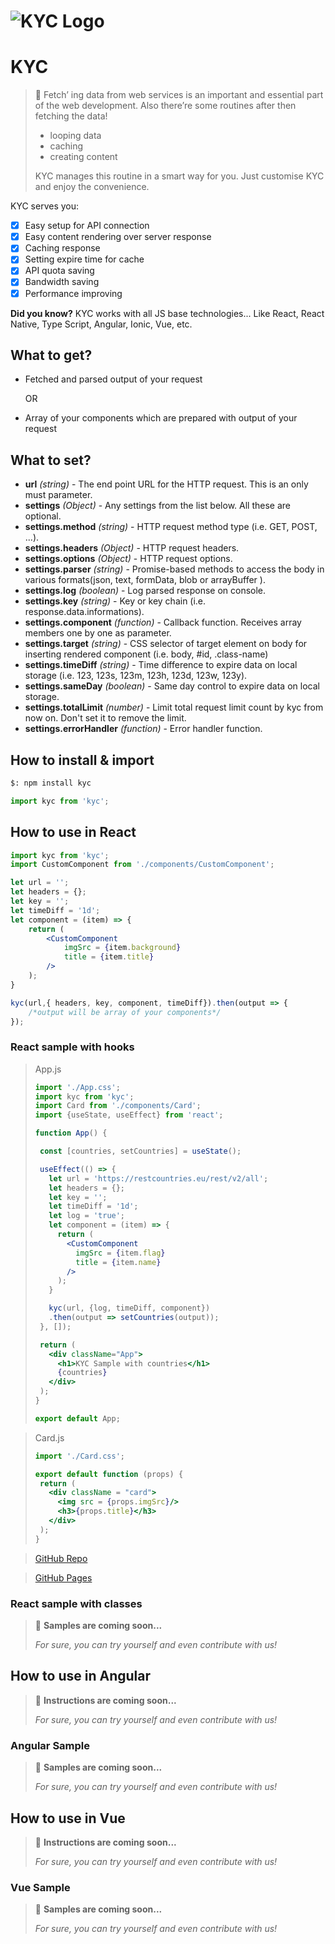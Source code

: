 # ![KYC Logo](http://bulentkyc.github.io/kyc-react-sample/kyc.png)
# KYC

>🥁 Fetch’ ing data from web services is an important and essential part of the web development. Also there’re some routines after then fetching the data!
>- looping data
>- caching
>- creating content
>
> KYC manages this routine in a smart way for you. Just customise KYC and enjoy the convenience.

KYC serves you:

- [x]  Easy setup for API connection
- [x]  Easy content rendering over server response
- [x]  Caching response
- [x]  Setting expire time for cache
- [x]  API quota saving
- [x]  Bandwidth saving
- [x]  Performance improving

**Did you know?**
KYC works with all JS base technologies...
Like React, React Native, Type Script, Angular, Ionic, Vue, etc.

## What to get?
- Fetched and parsed output of your request

    OR

- Array of your components which are prepared with output of your request
## What to set?
 * **url** *(string)* - The end point URL for the HTTP request. This is an only must parameter.
 * **settings** *(Object)* - Any settings from the list below. All these are optional.
 *  **settings.method** *(string)* - HTTP request method type (i.e. GET, POST, ...).
 *  **settings.headers** *(Object)* - HTTP request headers.
 *  **settings.options** *(Object)* - HTTP request options.
 *  **settings.parser** *(string)* - Promise-based methods to access the body in various formats(json, text, formData, blob or arrayBuffer ).
 *  **settings.log** *(boolean)* - Log parsed response on console.
 *  **settings.key** *(string)* - Key or key chain (i.e. response.data.informations).
 *  **settings.component** *(function)* - Callback function. Receives array members one by one as parameter.
 *  **settings.target** *(string)* - CSS selector of target element on body for inserting rendered component (i.e. body, #id, .class-name)
 *  **settings.timeDiff** *(string)* - Time difference to expire data on local storage (i.e. 123, 123s, 123m, 123h, 123d, 123w, 123y).
 *  **settings.sameDay** *(boolean)* - Same day control to expire data on local storage.
 *  **settings.totalLimit** *(number)* - Limit total request limit count by kyc from now on. Don't set it to remove the limit.
 *  **settings.errorHandler** *(function)* - Error handler function.

## How to install & import

```bash
$: npm install kyc
```

```jsx
import kyc from 'kyc';
```

## How to use in React

```jsx
import kyc from 'kyc';
import CustomComponent from './components/CustomComponent';

let url = '';
let headers = {};
let key = '';
let timeDiff = '1d';
let component = (item) => {
    return (
        <CustomComponent 
            imgSrc = {item.background} 
            title = {item.title}
        />
    );
}

kyc(url,{ headers, key, component, timeDiff}).then(output => {
    /*output will be array of your components*/
});
```

### React sample with hooks

> App.js
>
>```jsx
>import './App.css';
>import kyc from 'kyc';
>import Card from './components/Card';
>import {useState, useEffect} from 'react';
>
>function App() {
>
>  const [countries, setCountries] = useState();
>
>  useEffect(() => {
>    let url = 'https://restcountries.eu/rest/v2/all';
>    let headers = {};
>    let key = '';
>    let timeDiff = '1d';
>    let log = 'true';
>    let component = (item) => {
>      return (
>        <CustomComponent 
>          imgSrc = {item.flag} 
>          title = {item.name}
>        />
>      );
>    }
>
>    kyc(url, {log, timeDiff, component})
>    .then(output => setCountries(output));
>  }, []);
>
>  return (
>    <div className="App">
>      <h1>KYC Sample with countries</h1>
>      {countries}
>    </div>
>  );
>}
>
>export default App;
>```
>

> Card.js
>
>```jsx
>import './Card.css';
>
>export default function (props) {
>  return (
>    <div className = "card">
>      <img src = {props.imgSrc}/>
>      <h3>{props.title}</h3> 
>    </div>
>  );
>}
>```
>

> [GitHub Repo](https://github.com/bulentkyc/kyc-react-sample/tree/function-base)

> [GitHub Pages](https://bulentkyc.github.io/kyc-react-sample/)

### React sample with classes

>🥁  **Samples are coming soon...**
>
>*For sure, you can try yourself and even contribute with us!*

## How to use in Angular

>🥁  **Instructions are coming soon...**
>
>*For sure, you can try yourself and even contribute with us!*

### Angular Sample

>🥁  **Samples are coming soon...**
>
>*For sure, you can try yourself and even contribute with us!*

## How to use in Vue

>🥁  **Instructions are coming soon...**
>
>*For sure, you can try yourself and even contribute with us!*

### Vue Sample

>🥁  **Samples are coming soon...**
>
>*For sure, you can try yourself and even contribute with us!*